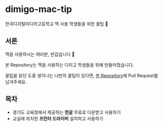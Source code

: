 # dimigo-mac-tip
한국디지털미디어고등학교 맥 사용 학생들을 위한 꿀팁 🍯

## 서론

맥을 사용하시는 여러분, 반갑습니다 👋

본 Repository는 맥을 사용하는 디미고 학생들을 위해 만들어졌습니다.

꿀팁을 읽던 도중 생각나는 나만의 꿀팁이 있다면, [본 Repository](https://github.com/kimain050401/dimigo-mac-tip)에 Pull Request를 남겨주세요.

## 목차

- 경기도 교육청에서 제공하는 **한글** 무료로 다운받고 사용하기
- 교실에 위치한 **프린터 드라이버** 설치하고 사용하기